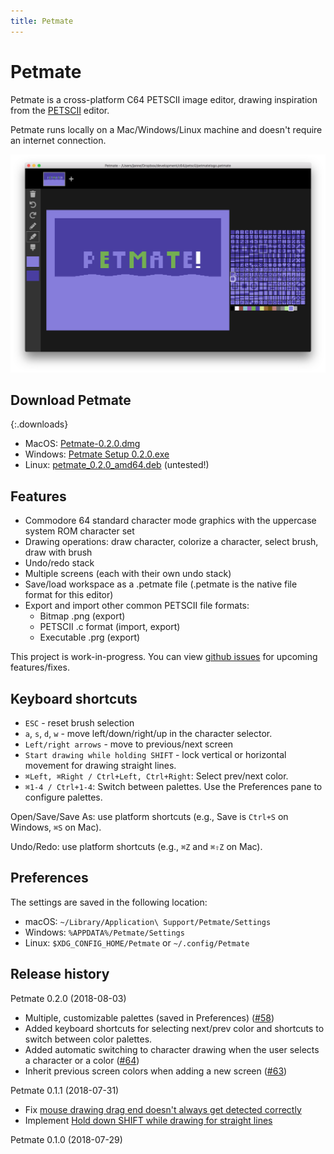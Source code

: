 ```yaml
---
title: Petmate
---
```


# Petmate

Petmate is a cross-platform C64 PETSCII image editor, drawing inspiration from the [PETSCII](http://www.kameli.net/marq/?page_id=2717) editor.

Petmate runs locally on a Mac/Windows/Linux machine and doesn't require an internet connection.

![Screenshot](img/screenshot1.png)

## Download Petmate
{:.downloads}
* MacOS: <a href='http://nurpax.com/petmate/releases/mac/Petmate-0.2.0.dmg'>Petmate-0.2.0.dmg</a>
* Windows: <a href='http://nurpax.com/petmate/releases/win/Petmate%20Setup%200.2.0.exe'>Petmate Setup 0.2.0.exe</a>
* Linux: <a href='http://nurpax.com/petmate/releases/linux/petmate_0.2.0_amd64.deb'>petmate_0.2.0_amd64.deb</a> (untested!)

## Features

- Commodore 64 standard character mode graphics with the uppercase system ROM character set
- Drawing operations: draw character, colorize a character, select brush, draw with brush
- Undo/redo stack
- Multiple screens (each with their own undo stack)
- Save/load workspace as a .petmate file (.petmate is the native file format for this editor)
- Export and import other common PETSCII file formats:
  - Bitmap .png (export)
  - PETSCII .c format (import, export)
  - Executable .prg (export)

This project is work-in-progress.  You can view [github issues](https://github.com/nurpax/petmate/issues) for upcoming features/fixes.

## Keyboard shortcuts

- `ESC` - reset brush selection
- `a`, `s`, `d`, `w` - move left/down/right/up in the character selector.
- `Left/right arrows` - move to previous/next screen
- `Start drawing while holding SHIFT` - lock vertical or horizontal movement for drawing straight lines.
- `⌘Left, ⌘Right / Ctrl+Left, Ctrl+Right`: Select prev/next color.
- `⌘1-4 / Ctrl+1-4`: Switch between palettes.  Use the Preferences pane to configure palettes.

Open/Save/Save As: use platform shortcuts (e.g., Save is `Ctrl+S` on Windows, `⌘S` on Mac).

Undo/Redo: use platform shortcuts (e.g., `⌘Z` and `⌘⇧Z` on Mac).

## Preferences

The settings are saved in the following location:

- macOS: `~/Library/Application\ Support/Petmate/Settings`
- Windows: `%APPDATA%/Petmate/Settings`
- Linux: `$XDG_CONFIG_HOME/Petmate` or `~/.config/Petmate`

## Release history

Petmate 0.2.0 (2018-08-03)
- Multiple, customizable palettes (saved in Preferences) ([#58](https://github.com/nurpax/petmate/issues/58))
- Added keyboard shortcuts for selecting next/prev color and shortcuts to switch between color palettes.
- Added automatic switching to character drawing when the user selects a character or a color ([#64](https://github.com/nurpax/petmate/issues/64))
- Inherit previous screen colors when adding a new screen ([#63](https://github.com/nurpax/petmate/issues/63))


Petmate 0.1.1 (2018-07-31)
- Fix [mouse drawing drag end doesn't always get detected correctly](https://github.com/nurpax/petmate/issues/45)
- Implement [Hold down SHIFT while drawing for straight lines](https://github.com/nurpax/petmate/issues/9)

Petmate 0.1.0 (2018-07-29)

